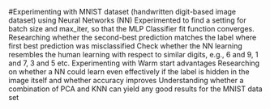 #Experimenting with MNIST dataset (handwritten digit-based image dataset) using Neural Networks (NN)
Experimented to find a setting for batch size and max_iter, so that the MLP Classifier fit function converges.
Researching whether the second-best prediction matches the label where first best prediction was misclassified
Check whether the NN learning resembles the human learning with respect to similar digits, e.g., 6 and 9, 1 and 7, 3 and 5 etc.
Experimenting with Warm start advantages
Researching on whether a NN could learn even effectively if the label is hidden in the image itself and whether accuracy improves
Understanding whether a combination of PCA and KNN can yield any good results for the MNIST data set
